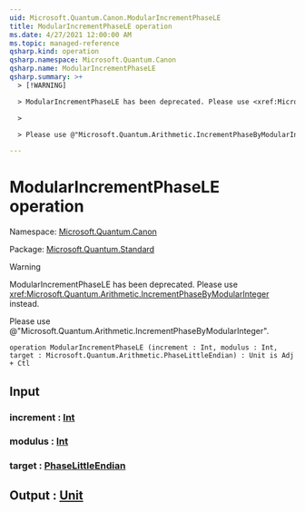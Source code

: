 ```yaml
---
uid: Microsoft.Quantum.Canon.ModularIncrementPhaseLE
title: ModularIncrementPhaseLE operation
ms.date: 4/27/2021 12:00:00 AM
ms.topic: managed-reference
qsharp.kind: operation
qsharp.namespace: Microsoft.Quantum.Canon
qsharp.name: ModularIncrementPhaseLE
qsharp.summary: >+
  > [!WARNING]

  > ModularIncrementPhaseLE has been deprecated. Please use <xref:Microsoft.Quantum.Arithmetic.IncrementPhaseByModularInteger> instead.

  >

  > Please use @"Microsoft.Quantum.Arithmetic.IncrementPhaseByModularInteger".

---
```


# ModularIncrementPhaseLE operation

Namespace: [Microsoft.Quantum.Canon](xref:Microsoft.Quantum.Canon)

Package: [Microsoft.Quantum.Standard](https://nuget.org/packages/Microsoft.Quantum.Standard)


> [!WARNING]
> ModularIncrementPhaseLE has been deprecated. Please use <xref:Microsoft.Quantum.Arithmetic.IncrementPhaseByModularInteger> instead.
>
> Please use @"Microsoft.Quantum.Arithmetic.IncrementPhaseByModularInteger".



```qsharp
operation ModularIncrementPhaseLE (increment : Int, modulus : Int, target : Microsoft.Quantum.Arithmetic.PhaseLittleEndian) : Unit is Adj + Ctl
```


## Input

### increment : [Int](xref:microsoft.quantum.qsharp.valueliterals#int-literals)




### modulus : [Int](xref:microsoft.quantum.qsharp.valueliterals#int-literals)




### target : [PhaseLittleEndian](xref:Microsoft.Quantum.Arithmetic.PhaseLittleEndian)





## Output : [Unit](xref:microsoft.quantum.qsharp.valueliterals#unit-literal)

